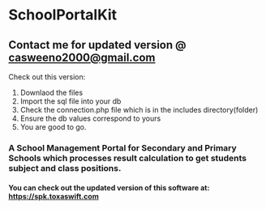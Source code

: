 # SchoolPortalKit
## Contact me for updated version @ casweeno2000@gmail.com

Check out this version:
1. Downlaod the files
2. Import the sql file into your db
3. Check the connection.php file which is in the includes directory(folder)
4. Ensure the db values correspond to yours
5. You are good to go.

### A School Management Portal for Secondary and Primary Schools which processes result calculation to get students subject and class positions.

#### You can check out the updated version of this software at: https://spk.toxaswift.com
